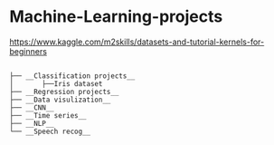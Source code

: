 # Machine-Learning-projects
https://www.kaggle.com/m2skills/datasets-and-tutorial-kernels-for-beginners

```

├── __Classification projects__
│       ├──Iris dataset
├── __Regression projects__
├── __Data visulization__ 
├── __CNN__
├── __Time series__
├── __NLP__
└── __Speech recog__

```
